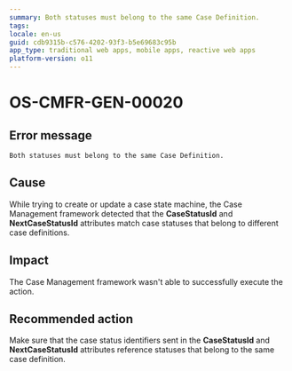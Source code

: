 ```yaml
---
summary: Both statuses must belong to the same Case Definition.
tags:
locale: en-us
guid: cdb9315b-c576-4202-93f3-b5e69683c95b
app_type: traditional web apps, mobile apps, reactive web apps
platform-version: o11
---
```


# OS-CMFR-GEN-00020

## Error message

`Both statuses must belong to the same Case Definition.`

## Cause

While trying to create or update a case state machine, the Case Management framework detected that the **CaseStatusId** and **NextCaseStatusId** attributes match case statuses that belong to different case definitions.

## Impact

The Case Management framework wasn't able to successfully execute the action.

## Recommended action

Make sure that the case status identifiers sent in the **CaseStatusId** and **NextCaseStatusId** attributes reference statuses that belong to the same case definition.
